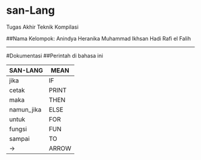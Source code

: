 # san-Lang
Tugas Akhir Teknik Kompilasi

##Nama Kelompok:
Anindya Heranika
Muhammad Ikhsan Hadi
Rafi el Falih

---

#Dokumentasi
##Perintah di bahasa ini

| SAN-LANG     |  MEAN  |
| --------     |  ----  |
| jika         |  IF    |
| cetak        |  PRINT |
| maka         |  THEN  |
| namun_jika   |  ELSE  |
| untuk        |  FOR   |
| fungsi       |  FUN   |
| sampai       |  TO    |
| ->           |  ARROW |
